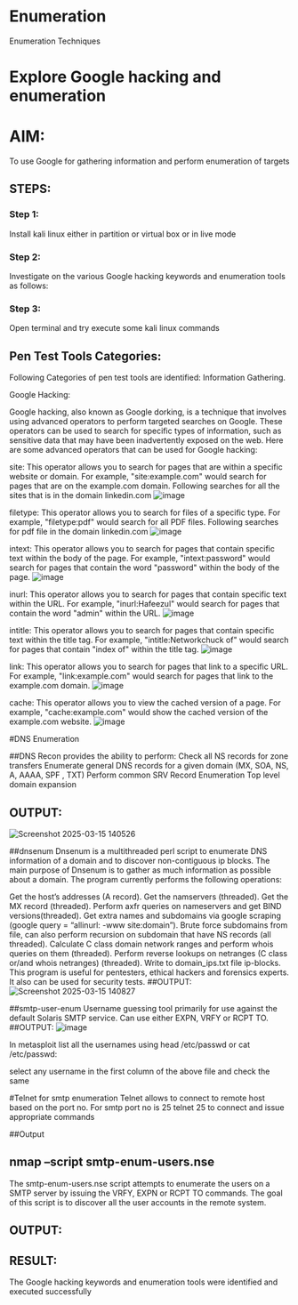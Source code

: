 # Enumeration
Enumeration Techniques

# Explore Google hacking and enumeration 

# AIM:

To use Google for gathering information and perform enumeration of targets

## STEPS:

### Step 1:

Install kali linux either in partition or virtual box or in live mode

### Step 2:

Investigate on the various Google hacking keywords and enumeration tools as follows:


### Step 3:
Open terminal and try execute some kali linux commands

## Pen Test Tools Categories:  

Following Categories of pen test tools are identified:
Information Gathering.

Google Hacking:

Google hacking, also known as Google dorking, is a technique that involves using advanced operators to perform targeted searches on Google. These operators can be used to search for specific types of information, such as sensitive data that may have been inadvertently exposed on the web. Here are some advanced operators that can be used for Google hacking:

site: This operator allows you to search for pages that are within a specific website or domain. For example, "site:example.com" would search for pages that are on the example.com domain.
Following searches for all the sites that is in the domain linkedin.com
![image](https://github.com/user-attachments/assets/fe7556d7-cdfe-4d23-b511-e770f66cba4f)


filetype: This operator allows you to search for files of a specific type. For example, "filetype:pdf" would search for all PDF files.
Following searches for pdf file in the domain linkedin.com
![image](https://github.com/user-attachments/assets/813b345c-8347-4a0c-8122-87f7fccd3b72)



intext: This operator allows you to search for pages that contain specific text within the body of the page. For example, "intext:password" would search for pages that contain the word "password" within the body of the page.
![image](https://github.com/user-attachments/assets/bddf317e-6998-4200-9a75-8a6236bbb291)



inurl: This operator allows you to search for pages that contain specific text within the URL. For example, "inurl:Hafeezul" would search for pages that contain the word "admin" within the URL.
![image](https://github.com/user-attachments/assets/473d2d6c-ff46-4d7b-918f-cce3299c5894)




intitle: This operator allows you to search for pages that contain specific text within the title tag. For example, "intitle:Networkchuck of" would search for pages that contain "index of" within the title tag.
![image](https://github.com/user-attachments/assets/c0744c28-4516-4419-b7ad-9e091f933bc7)




link: This operator allows you to search for pages that link to a specific URL. For example, "link:example.com" would search for pages that link to the example.com domain.
![image](https://github.com/user-attachments/assets/42ed29de-aa76-443e-be0d-c13a3740014c)




cache: This operator allows you to view the cached version of a page. For example, "cache:example.com" would show the cached version of the example.com website.
![image](https://github.com/user-attachments/assets/9d0a94dc-c3b9-470a-b9d1-79c8357d2572)



 
#DNS Enumeration


##DNS Recon
provides the ability to perform:
Check all NS records for zone transfers
Enumerate general DNS records for a given domain (MX, SOA, NS, A, AAAA, SPF , TXT)
Perform common SRV Record Enumeration
Top level domain expansion
## OUTPUT:
![Screenshot 2025-03-15 140526](https://github.com/user-attachments/assets/f777f506-cdba-40f9-abcf-d57941789e90)







##dnsenum
Dnsenum is a multithreaded perl script to enumerate DNS information of a domain and to discover non-contiguous ip blocks. The main purpose of Dnsenum is to gather as much information as possible about a domain. The program currently performs the following operations:

Get the host’s addresses (A record).
Get the namservers (threaded).
Get the MX record (threaded).
Perform axfr queries on nameservers and get BIND versions(threaded).
Get extra names and subdomains via google scraping (google query = “allinurl: -www site:domain”).
Brute force subdomains from file, can also perform recursion on subdomain that have NS records (all threaded).
Calculate C class domain network ranges and perform whois queries on them (threaded).
Perform reverse lookups on netranges (C class or/and whois netranges) (threaded).
Write to domain_ips.txt file ip-blocks.
This program is useful for pentesters, ethical hackers and forensics experts. It also can be used for security tests.
##OUTPUT:
![Screenshot 2025-03-15 140827](https://github.com/user-attachments/assets/43e91f2f-551e-4f95-9156-ad3bedea8f9b)



##smtp-user-enum
Username guessing tool primarily for use against the default Solaris SMTP service. Can use either EXPN, VRFY or RCPT TO.
##OUTPUT:
![image](https://github.com/user-attachments/assets/bc40aae1-2b65-4d7a-a523-b321dedd0614)





In metasploit list all the usernames using head /etc/passwd or cat /etc/passwd:



select any username in the first column of the above file and check the same


#Telnet for smtp enumeration
Telnet allows to connect to remote host based on the port no. For smtp port no is 25
telnet <host address> 25 to connect
and issue appropriate commands
  
 ##Output
  
  

## nmap –script smtp-enum-users.nse <hostname>

The smtp-enum-users.nse script attempts to enumerate the users on a SMTP server by issuing the VRFY, EXPN or RCPT TO commands. The goal of this script is to discover all the user accounts in the remote system.


## OUTPUT:


## RESULT:
The Google hacking keywords and enumeration tools were identified and executed successfully

